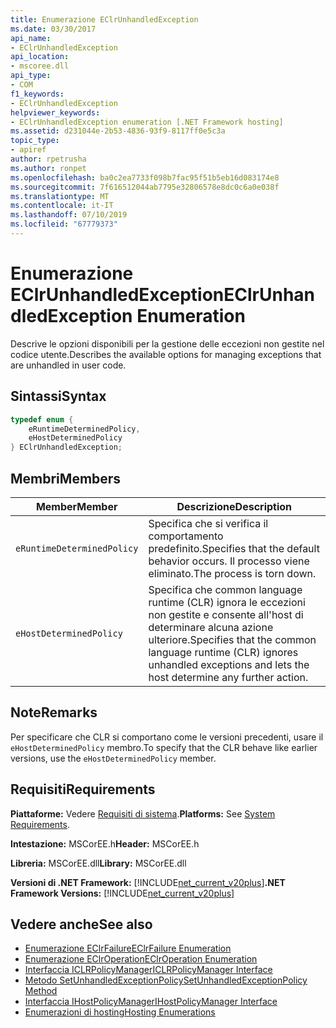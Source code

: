 ```yaml
---
title: Enumerazione EClrUnhandledException
ms.date: 03/30/2017
api_name:
- EClrUnhandledException
api_location:
- mscoree.dll
api_type:
- COM
f1_keywords:
- EClrUnhandledException
helpviewer_keywords:
- EClrUnhandledException enumeration [.NET Framework hosting]
ms.assetid: d231044e-2b53-4836-93f9-8117ff0e5c3a
topic_type:
- apiref
author: rpetrusha
ms.author: ronpet
ms.openlocfilehash: ba0c2ea7733f098b7fac95f51b5eb16d083174e8
ms.sourcegitcommit: 7f616512044ab7795e32806578e8dc0c6a0e038f
ms.translationtype: MT
ms.contentlocale: it-IT
ms.lasthandoff: 07/10/2019
ms.locfileid: "67779373"
---
```

# <a name="eclrunhandledexception-enumeration"></a><span data-ttu-id="b133e-102">Enumerazione EClrUnhandledException</span><span class="sxs-lookup"><span data-stu-id="b133e-102">EClrUnhandledException Enumeration</span></span>
<span data-ttu-id="b133e-103">Descrive le opzioni disponibili per la gestione delle eccezioni non gestite nel codice utente.</span><span class="sxs-lookup"><span data-stu-id="b133e-103">Describes the available options for managing exceptions that are unhandled in user code.</span></span>  
  
## <a name="syntax"></a><span data-ttu-id="b133e-104">Sintassi</span><span class="sxs-lookup"><span data-stu-id="b133e-104">Syntax</span></span>  
  
```cpp  
typedef enum {  
    eRuntimeDeterminedPolicy,  
    eHostDeterminedPolicy  
} EClrUnhandledException;  
```  
  
## <a name="members"></a><span data-ttu-id="b133e-105">Membri</span><span class="sxs-lookup"><span data-stu-id="b133e-105">Members</span></span>  
  
|<span data-ttu-id="b133e-106">Member</span><span class="sxs-lookup"><span data-stu-id="b133e-106">Member</span></span>|<span data-ttu-id="b133e-107">Descrizione</span><span class="sxs-lookup"><span data-stu-id="b133e-107">Description</span></span>|  
|------------|-----------------|  
|`eRuntimeDeterminedPolicy`|<span data-ttu-id="b133e-108">Specifica che si verifica il comportamento predefinito.</span><span class="sxs-lookup"><span data-stu-id="b133e-108">Specifies that the default behavior occurs.</span></span> <span data-ttu-id="b133e-109">Il processo viene eliminato.</span><span class="sxs-lookup"><span data-stu-id="b133e-109">The process is torn down.</span></span>|  
|`eHostDeterminedPolicy`|<span data-ttu-id="b133e-110">Specifica che common language runtime (CLR) ignora le eccezioni non gestite e consente all'host di determinare alcuna azione ulteriore.</span><span class="sxs-lookup"><span data-stu-id="b133e-110">Specifies that the common language runtime (CLR) ignores unhandled exceptions and lets the host determine any further action.</span></span>|  
  
## <a name="remarks"></a><span data-ttu-id="b133e-111">Note</span><span class="sxs-lookup"><span data-stu-id="b133e-111">Remarks</span></span>  
 <span data-ttu-id="b133e-112">Per specificare che CLR si comportano come le versioni precedenti, usare il `eHostDeterminedPolicy` membro.</span><span class="sxs-lookup"><span data-stu-id="b133e-112">To specify that the CLR behave like earlier versions, use the `eHostDeterminedPolicy` member.</span></span>  
  
## <a name="requirements"></a><span data-ttu-id="b133e-113">Requisiti</span><span class="sxs-lookup"><span data-stu-id="b133e-113">Requirements</span></span>  
 <span data-ttu-id="b133e-114">**Piattaforme:** Vedere [Requisiti di sistema](../../../../docs/framework/get-started/system-requirements.md).</span><span class="sxs-lookup"><span data-stu-id="b133e-114">**Platforms:** See [System Requirements](../../../../docs/framework/get-started/system-requirements.md).</span></span>  
  
 <span data-ttu-id="b133e-115">**Intestazione:** MSCorEE.h</span><span class="sxs-lookup"><span data-stu-id="b133e-115">**Header:** MSCorEE.h</span></span>  
  
 <span data-ttu-id="b133e-116">**Libreria:** MSCorEE.dll</span><span class="sxs-lookup"><span data-stu-id="b133e-116">**Library:** MSCorEE.dll</span></span>  
  
 <span data-ttu-id="b133e-117">**Versioni di .NET Framework:** [!INCLUDE[net_current_v20plus](../../../../includes/net-current-v20plus-md.md)]</span><span class="sxs-lookup"><span data-stu-id="b133e-117">**.NET Framework Versions:** [!INCLUDE[net_current_v20plus](../../../../includes/net-current-v20plus-md.md)]</span></span>  
  
## <a name="see-also"></a><span data-ttu-id="b133e-118">Vedere anche</span><span class="sxs-lookup"><span data-stu-id="b133e-118">See also</span></span>

- [<span data-ttu-id="b133e-119">Enumerazione EClrFailure</span><span class="sxs-lookup"><span data-stu-id="b133e-119">EClrFailure Enumeration</span></span>](../../../../docs/framework/unmanaged-api/hosting/eclrfailure-enumeration.md)
- [<span data-ttu-id="b133e-120">Enumerazione EClrOperation</span><span class="sxs-lookup"><span data-stu-id="b133e-120">EClrOperation Enumeration</span></span>](../../../../docs/framework/unmanaged-api/hosting/eclroperation-enumeration.md)
- [<span data-ttu-id="b133e-121">Interfaccia ICLRPolicyManager</span><span class="sxs-lookup"><span data-stu-id="b133e-121">ICLRPolicyManager Interface</span></span>](../../../../docs/framework/unmanaged-api/hosting/iclrpolicymanager-interface.md)
- [<span data-ttu-id="b133e-122">Metodo SetUnhandledExceptionPolicy</span><span class="sxs-lookup"><span data-stu-id="b133e-122">SetUnhandledExceptionPolicy Method</span></span>](../../../../docs/framework/unmanaged-api/hosting/iclrpolicymanager-setunhandledexceptionpolicy-method.md)
- [<span data-ttu-id="b133e-123">Interfaccia IHostPolicyManager</span><span class="sxs-lookup"><span data-stu-id="b133e-123">IHostPolicyManager Interface</span></span>](../../../../docs/framework/unmanaged-api/hosting/ihostpolicymanager-interface.md)
- [<span data-ttu-id="b133e-124">Enumerazioni di hosting</span><span class="sxs-lookup"><span data-stu-id="b133e-124">Hosting Enumerations</span></span>](../../../../docs/framework/unmanaged-api/hosting/hosting-enumerations.md)

